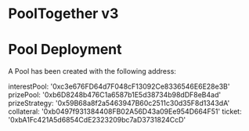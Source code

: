 # PoolTogether v3

# Pool Deployment

A Pool has been created with the following address:

interestPool: '0xc3e676FD64d7F048cF13092Ce8336546E6E28e3B'
prizePool: '0xb6D8248b476C1a6587b1E5d38734b98dDF8eB4ad'
prizeStrategy: '0x59B68a8f2a5463947B60c2511c30d35F8d1343dA'
collateral: '0xb0497f931384408FB02A56D43a09Ee954D664F51'
ticket: '0xbA1Fc421A5d6854CdE2323209bc7aD3731824CcD'
